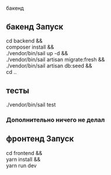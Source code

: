 ##
бакенд
## бакенд Запуск

cd backend && \
composer install && \
./vendor/bin/sail up -d && \
./vendor/bin/sail artisan migrate:fresh && \
./vendor/bin/sail artisan db:seed && \
cd ..

## тесты
./vendor/bin/sail test

### Дополнительно ничего не делал


## фронтенд Запуск

cd frontend && \
yarn install && \
yarn run dev